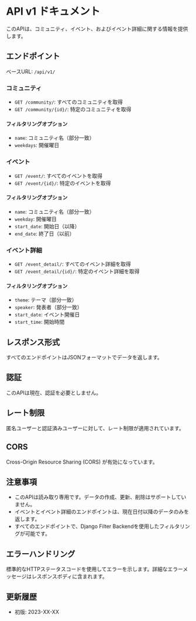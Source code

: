 # API v1 ドキュメント

このAPIは、コミュニティ、イベント、およびイベント詳細に関する情報を提供します。

## エンドポイント

ベースURL: `/api/v1/`

### コミュニティ

- `GET /community/`: すべてのコミュニティを取得
- `GET /community/{id}/`: 特定のコミュニティを取得

#### フィルタリングオプション

- `name`: コミュニティ名（部分一致）
- `weekdays`: 開催曜日

### イベント

- `GET /event/`: すべてのイベントを取得
- `GET /event/{id}/`: 特定のイベントを取得

#### フィルタリングオプション

- `name`: コミュニティ名（部分一致）
- `weekday`: 開催曜日
- `start_date`: 開始日（以降）
- `end_date`: 終了日（以前）

### イベント詳細

- `GET /event_detail/`: すべてのイベント詳細を取得
- `GET /event_detail/{id}/`: 特定のイベント詳細を取得

#### フィルタリングオプション

- `theme`: テーマ（部分一致）
- `speaker`: 発表者（部分一致）
- `start_date`: イベント開催日
- `start_time`: 開始時間

## レスポンス形式

すべてのエンドポイントはJSONフォーマットでデータを返します。

## 認証

このAPIは現在、認証を必要としません。

## レート制限

匿名ユーザーと認証済みユーザーに対して、レート制限が適用されています。

## CORS

Cross-Origin Resource Sharing (CORS) が有効になっています。

## 注意事項

- このAPIは読み取り専用です。データの作成、更新、削除はサポートしていません。
- イベントとイベント詳細のエンドポイントは、現在日付以降のデータのみを返します。
- すべてのエンドポイントで、Django Filter Backendを使用したフィルタリングが可能です。

## エラーハンドリング

標準的なHTTPステータスコードを使用してエラーを示します。詳細なエラーメッセージはレスポンスボディに含まれます。

## 更新履歴

- 初版: 2023-XX-XX
